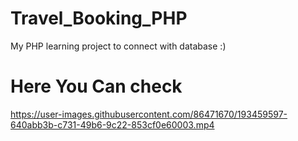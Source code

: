 # Travel_Booking_PHP
My PHP learning project to connect with database :)

# Here You Can check 

https://user-images.githubusercontent.com/86471670/193459597-640abb3b-c731-49b6-9c22-853cf0e60003.mp4


